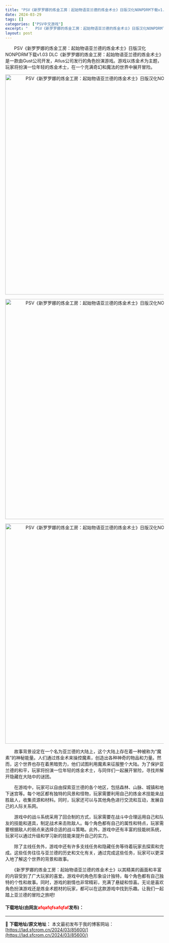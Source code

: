 ```yaml
---
title: "PSV《新罗罗娜的炼金工房：起始物语亚兰德的炼金术士》日版汉化NONPDRM下载v1.03 DLC"
date: 2024-03-29
tags: []
categories: ["PSV中文游戏"]
excerpt: "　　PSV《新罗罗娜的炼金工房：起始物语亚兰德的炼金术士》日版汉化NONPDRM下载v1.03 DLC《新罗罗娜的炼金工房：起始物语亚兰德的炼金术士》是一款由Gust公司开发，Atlus公司发行的角色扮演游戏。游戏以炼金术为主题，玩家将扮演一位年轻的炼金术士，在一个充满奇幻和魔法的世界中展开冒险。 &hellip;"
layout: post
---
```


 <p>　　PSV《新罗罗娜的炼金工房：起始物语亚兰德的炼金术士》日版汉化NONPDRM下载v1.03 DLC《新罗罗娜的炼金工房：起始物语亚兰德的炼金术士》是一款由Gust公司开发，Atlus公司发行的角色扮演游戏。游戏以炼金术为主题，玩家将扮演一位年轻的炼金术士，在一个充满奇幻和魔法的世界中展开冒险。</p> <p align="center"><img align="" border="0" src="https://lad.sfcrom.cn/wp-content/uploads/2024/03/20240329_660674988f3ce.webp" width="700" alt="PSV《新罗罗娜的炼金工房：起始物语亚兰德的炼金术士》日版汉化NONPDRM下载v1.03 DLC" /></p> <p align="center"><img align="" border="0" src="https://lad.sfcrom.cn/wp-content/uploads/2024/03/20240329_660674990b439.webp" width="700" alt="PSV《新罗罗娜的炼金工房：起始物语亚兰德的炼金术士》日版汉化NONPDRM下载v1.03 DLC" /></p> <p align="center"><img align="" border="0" src="https://lad.sfcrom.cn/wp-content/uploads/2024/03/20240329_660674996fdd3.webp" width="700" alt="PSV《新罗罗娜的炼金工房：起始物语亚兰德的炼金术士》日版汉化NONPDRM下载v1.03 DLC" /></p> <p>　　故事背景设定在一个名为亚兰德的大陆上，这个大陆上存在着一种被称为&ldquo;魔素&rdquo;的神秘能量。人们通过炼金术来操控魔素，创造出各种神奇的物品和力量。然而，这个世界也存在着黑暗势力，他们试图利用魔素来征服整个大陆。为了保护亚兰德的和平，玩家将扮演一位年轻的炼金术士，与同伴们一起展开冒险，寻找并解开隐藏在大陆中的谜团。</p> <p>　　在游戏中，玩家可以自由探索亚兰德的各个地区，包括森林、山脉、城镇和地下迷宫等。每个地区都有独特的风景和怪物，玩家需要利用自己的炼金术技能来战胜敌人，收集资源和材料。同时，玩家还可以与其他角色进行交流和互动，发展自己的人际关系网。</p> <p>　　游戏中的战斗系统采用了回合制的方式，玩家需要在战斗中合理运用自己和队友的技能和道具，制定战术来击败敌人。每个角色都有自己的属性和特点，玩家需要根据敌人的弱点来选择合适的战斗策略。此外，游戏中还有丰富的技能树系统，玩家可以通过升级和学习新的技能来提升自己的实力。</p> <p>　　除了主线任务外，游戏中还有许多支线任务和隐藏任务等待着玩家去探索和完成。这些任务往往与亚兰德的历史和文化有关，通过完成这些任务，玩家可以更深入地了解这个世界的背景和故事。</p> <p>　　《新罗罗娜的炼金工房：起始物语亚兰德的炼金术士》以其精美的画面和丰富的内容受到了广大玩家的喜爱。游戏中的角色形象设计独特，每个角色都有自己独特的个性和故事。同时，游戏的剧情也非常精彩，充满了悬疑和惊喜。无论是喜欢角色扮演游戏还是炼金术题材的玩家，都可以在这款游戏中找到乐趣。让我们一起踏上亚兰德的冒险之旅吧!</p> <p><h4>下载地址(由网友<font color="red">afqafqfsafqfaf</font>发布)：</h4></p> 

---
📖 **下载地址/原文地址：** 本文最初发布于我的博客网站：[https://lad.sfcrom.cn/2024/03/85600/](https://lad.sfcrom.cn/2024/03/85600/)
